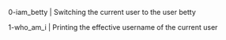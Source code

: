0-iam_betty | Switching the current user to the user betty

1-who_am_i | Printing the effective username of the current user
